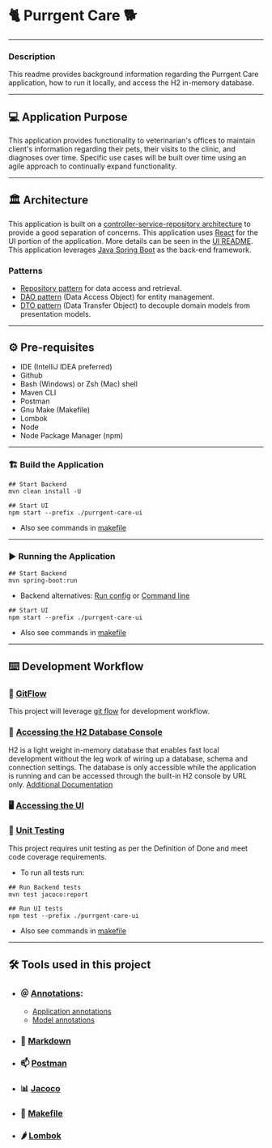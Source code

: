 # 🐈 Purrgent Care 🐕
___

### Description

This readme provides background information regarding the Purrgent Care application, how to run it locally,
and access the H2 in-memory database.

___

## 💻 Application Purpose

This application provides functionality to veterinarian's offices to maintain client's information regarding
their pets, their visits to the clinic, and diagnoses over time. Specific use cases will be built over time 
using an agile approach to continually expand functionality.

___

## 🏛 Architecture

This application is built on a [controller-service-repository architecture][mvc-doc] to provide a good separation
of concerns. This application uses [React](https://react.dev/) for the UI portion of the application. More 
details can be seen in the [UI README][ui-readme]. This application leverages [Java Spring Boot][spring-boot-doc] 
as the back-end framework.


### Patterns

  - [Repository pattern][repository-doc] for data access and retrieval.
  - [DAO pattern][dao-doc] (Data Access Object) for entity management.
  - [DTO pattern][dto-doc] (Data Transfer Object) to decouple domain models from presentation models.

___

## ⚙️ Pre-requisites

- IDE (IntelliJ IDEA preferred)
- Github
- Bash (Windows) or Zsh (Mac) shell
- Maven CLI
- Postman
- Gnu Make (Makefile)
- Lombok
- Node
- Node Package Manager (npm)

___

### 🏗 Build the Application

```shell
## Start Backend
mvn clean install -U
```

```shell
## Start UI
npm start --prefix ./purrgent-care-ui
```
- Also see commands in [makefile](./makefile)

___

### ▶️ Running the Application

```shell
## Start Backend
mvn spring-boot:run
```
- Backend alternatives: [Run config][run-config] or [Command line][run-command-line]

```shell
## Start UI
npm start --prefix ./purrgent-care-ui
```
- Also see commands in [makefile](./makefile)

___

## ⌨️ Development Workflow

### 🔀 [GitFlow][git-flow-doc]

This project will leverage [git flow][git-flow-doc] for development workflow.

### 💾 [Accessing the H2 Database Console](http://localhost:8080/h2-console/)

H2 is a light weight in-memory database that enables fast local development without the leg work of wiring up
a database, schema and connection settings. The database is only accessible while the application is running
and can be accessed through the built-in H2 console by URL only. [Additional Documentation](https://www.jetbrains.com/help/idea/h2.html)


### 🖥️ [Accessing the UI](http://localhost:3000/)

### 🧪 [Unit Testing][unit-testing-doc]

This project requires unit testing as per the Definition of Done and meet code coverage requirements.

- To run all tests run:
```shell
## Run Backend tests
mvn test jacoco:report
```

```shell
## Run UI tests
npm test --prefix ./purrgent-care-ui
```

- Also see commands in [makefile](./makefile)
___

## 🛠 Tools used in this project

- ### ＠ [Annotations](https://medium.com/@himani.prasad016/spring-boot-annotations-2894594e3c4b):
  - [Application annotations](https://www.geeksforgeeks.org/spring-boot-annotations/)
  - [Model annotations](https://wkrzywiec.medium.com/project-lombok-how-to-make-your-model-class-simple-ad71319c35d5)

- ### 📘 [Markdown][markdown-doc]

- ### 📫 [Postman][postman-doc]

- ### 📊 [Jacoco][jacoco-doc]

- ### 📝 [Makefile][makefile-doc]

- ### 🌶 [Lombok][lombok-doc]

[mvc-doc]: https://tom-collings.medium.com/controller-service-repository-16e29a4684e5
[react-doc]: https://react.dev/
[spring-boot-doc]: https://spring.io/projects/spring-boot
[repository-doc]: https://java-design-patterns.com/patterns/repository/
[dao-doc]: https://www.baeldung.com/java-dao-vs-repository
[dto-doc]: https://www.baeldung.com/java-dto-pattern
[git-flow-doc]: documentation/git-flow.md
[markdown-doc]: documentation/markdown.md
[postman-doc]: documentation/postman.md
[jacoco-doc]: documentation/jacoco.md
[makefile-doc]: documentation/makefile.md
[lombok-doc]: documentation/lombok.md
[unit-testing-doc]: documentation/unit-testing.md
[ui-readme]: purrgent-care-ui/README.md
[run-config]: https://www.jetbrains.com/help/idea/run-debug-configuration-spring-boot.html
[run-command-line]: https://www.javaguides.net/2019/05/run-spring-boot-app-from-command-line.html
